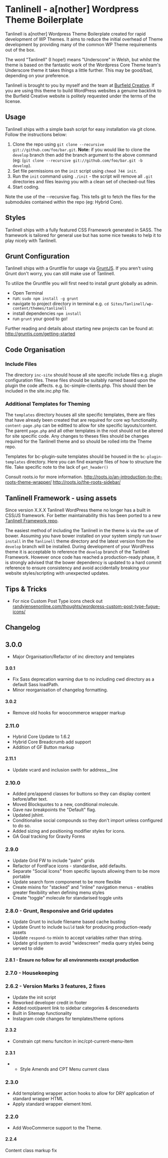 # Tanlinell - a[nother] Wordpress Theme Boilerplate 

Tanlinell is a[nother] Wordpress Theme Boilerplate created for rapid development of WP Themes. It aims to reduce the initial overhead of Theme development by providing many of the common WP Theme requirements out of the box.

The word "Tanlinell" (I hope!) means "Underscore" in Welsh, but whilst the theme is based on the fantastic work of the Wordpress Core Theme team's Underscore theme it takes things a little further. This may be good/bad, depending on your preference.


Tanlinell is brought to you by myself and the team at [Burfield Creative](http://burfieldcreative.co.uk). If you are using this theme to build WordPress websites a genuine backlink to the Burfield Creative website is politely requested under the terms of the license.



## Usage

Tanlinell ships with a simple bash script for easy installation via git clone. Follow the instructions below:

1. Clone the repo using ````git clone --recursive git://github.com/foo/bar.git````. __Note:__ if you would like to clone the `develop` branch then add the branch argument to the above command (eg: (````git clone --recursive git://github.com/foo/bar.git -b develop````).
2. Set file permissions on the `init` script using ````chmod 744 init````.
3. Run the `init` command using ````./init```` - the script will remove all `.git` directories and files leaving you with a clean set of checked-out files
4. Start coding.

Note the use of the --recursive flag. This tells git to fetch the files for the submodules contained within the repo (eg: Hybrid Core).


## Styles

Tanlinell ships with a fully featured CSS Framework generated in SASS. The framework is tailored for general use but has some nice tweaks to help it to play nicely with Tanlinell.


## Grunt Configuration

Tanlinell ships with a Gruntfile for usage via [GruntJS](http://gruntjs.com/). If you aren't using Grunt don't worry, you can still make use of Tanlinell.

To utilize the Gruntfile you will first need to install grunt globally as admin.
* Open Terminal
* run: ```sudo npm install -g grunt```
* navigate to project directory in terminal e.g. ```cd Sites/Tanlinell/wp-content/themes/tanlinell```
* install dependencies ```npm install```
* run ```grunt```
your good to go!

Further reading and details about starting new projects can be found at:
http://gruntjs.com/getting-started


## Code Organisation

### Include Files

The directory `inc-site` should house all site specific include files e.g. plugin configuration files.
These files should be suitably named based upon the plugin the code affects. e.g. bc-simple-clients.php. This should then be included in the site.inc.php file.

### Additional Templates for Theming

The `templates` directory houses all site specific templates, there are files that have already been created that are required for core wp functionality.
`content-page.php` can be editted to allow for site specific layouts/content. 
The parent `page.php` and all other templates in the root should not be altered for site specific code.
Any changes to theses files should be changes required for the Tanlinell theme and so should be rolled into the Theme repo.

Templates for bc-plugin-suite templates should be housed in the `bc-plugin-templates` directory. Here you can find example files of how to structure the file. Take specific note to the lack of `get_header()`

Consult roots.io for more information.
http://roots.io/an-introduction-to-the-roots-theme-wrapper/
http://roots.io/the-roots-sidebar/ 


## Tanlinell Framework - using assets

Since version X.X.X Tanlinell WordPress theme no longer has a built in CSS/JS framework. For better maintainability this has been ported to a new [Tanlinell Framework repo](https://github.com/getdave/tanlinell-framework).

The easiest method of including the Tanlinell in the theme is via the use of bower. Assuming you have bower installed on your system simply run `bower install` in the `Tanlinell` theme directory and the latest version from the `develop` branch will be installed. During development of your WordPress theme it is acceptable to reference the `develop` branch of the Tanlinell Framework. However once code has reached a production-ready phase, it is strongly advised that the bower dependency is updated to a hard commit reference to ensure consistency and avoid accidentally breaking your website styles/scripting with unexpected updates.


## Tips & Tricks

* For nice Custom Post Type icons check out [randyjensenonline.com/thoughts/wordpress-custom-post-type-fugue-icons/](http://randyjensenonline.com/thoughts/wordpress-custom-post-type-fugue-icons/)


## Changelog

## 3.0.0

* Major Organisation/Refactor of inc directory and templates

#### 3.0.1

* Fix Sass deprecation warning due to no including cwd directory as a default Sass loadPath.
* Minor reorganisation of changelog formatting.

#### 3.0.2

* Remove old hooks for woocommerce wrapper markup

### 2.11.0

* Hybrid Core Update to 1.6.2
* Hybrid Core Breadcrumb add support
* Addition of GF Button markup

#### 2.11.1

* Update vcard and inclusion swith for address__line

### 2.10.0

* Added pre/append classes for buttons so they can display content before/after text.
* Moved Blockquotes to a new, conditional molecule.
* Gave nav breakpoints the "Default" flag.
* Updated jshint.
* Conditionalise social compounds so they don't import unless configured to do so.
* Added sizing and positioning modifier styles for icons.
* GA Goal tracking for Gravity Forms

### 2.9.0 

* Update Grid FW to include "palm" grids
* Refactor of FontFace icons - standardise, add defaults.
* Separate "Social Icons" from specific layouts allowing them to be more portable
* Update search form componenet to be more flexible
* Create mixins for "stacked" and "inline" navigation menus - enables greater flexibility when defining menu styles
* Create "toggle" molecule for standarised toggle units



### 2.8.0 - Grunt, Responsive and Grid updates

* Update Grunt to include filename based cache busting
* Update Grunt to include `build` task for producing production-ready assets
* Update `respond-to` mixin to accept variables rather than string.
* Update grid system to avoid "widescreen" media query styles being served to oldie

#### 2.8.1 - Ensure no follow for all environments except production

### 2.7.0 - Housekeeping

### 2.6.2 - Version Marks 3 features, 2 fixes

* Update the init script
* Reworked developer credit in footer
* Added root/parent link to sidebar categories & descenedants
* Built in Sitemap functionality
* Instagram code changes for templates/theme options

#### 2.3.2

* Constrain cpt menu funciton in inc/cpt-current-menu-item

#### 2.3.1

* * Style Amends and CPT Menu current class

### 2.3.0

* Add templating wrapper action hooks to allow for DRY application of standard wrapper HTML
* Apply standard wrapper element html.

### 2.2.0

* Add WooCommerce support to the Theme.

#### 2.2.4

Content class markup fix